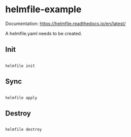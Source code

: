 # helmfile-example

Documentation: https://helmfile.readthedocs.io/en/latest/

A helmfile.yaml needs to be created.

## Init
<code>
helmfile init
</code>

## Sync
<code>
helmfile apply
</code>

## Destroy
<code>
helmfile destroy
</code>